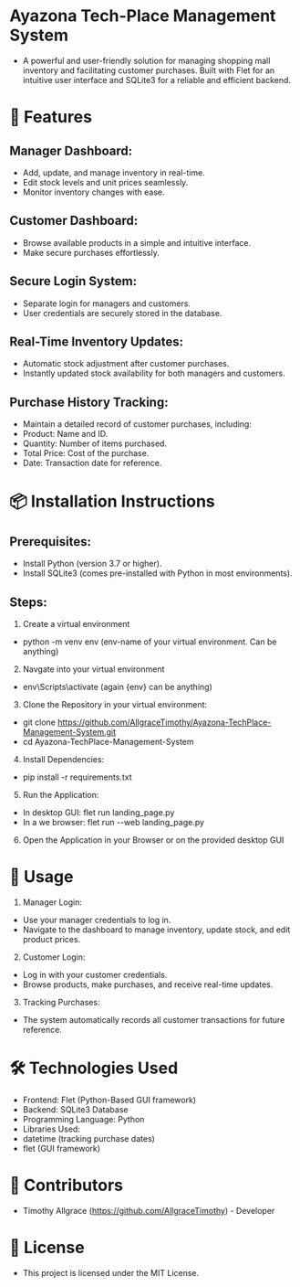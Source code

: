 # Ayazona Tech-Place Management System
  - A powerful and user-friendly solution for managing shopping mall inventory and facilitating customer purchases. Built with Flet for an intuitive user interface and SQLite3 for a reliable and efficient backend.

# 🚀 Features
 ## Manager Dashboard:
  - Add, update, and manage inventory in real-time.
  - Edit stock levels and unit prices seamlessly.
  - Monitor inventory changes with ease.
 ## Customer Dashboard:
  - Browse available products in a simple and intuitive interface.
  - Make secure purchases effortlessly.
 ## Secure Login System:
  - Separate login for managers and customers.
  - User credentials are securely stored in the database.
 ## Real-Time Inventory Updates:
  - Automatic stock adjustment after customer purchases.
  - Instantly updated stock availability for both managers and customers.
 ## Purchase History Tracking:
  - Maintain a detailed record of customer purchases, including:
   - Product: Name and ID.
   - Quantity: Number of items purchased.
   - Total Price: Cost of the purchase.
   - Date: Transaction date for reference.

# 📦 Installation Instructions
 ## Prerequisites:
  - Install Python (version 3.7 or higher).
  - Install SQLite3 (comes pre-installed with Python in most environments).
 ## Steps:
  1. Create a virtual environment
   - python -m venv env (env-name of your virtual environment. Can be anything)
  2. Navgate into your virtual environment
   - env\Scripts\activate (again {env} can be anything)
  3. Clone the Repository in your virtual environment:
   - git clone https://github.com/AllgraceTimothy/Ayazona-TechPlace-Management-System.git
   - cd Ayazona-TechPlace-Management-System
  4. Install Dependencies:
   - pip install -r requirements.txt
  5. Run the Application:
   - In desktop GUI: flet run landing_page.py
   - In a we browser: flet run --web landing_page.py
  6. Open the Application in your Browser or on the provided desktop GUI

# 📖 Usage
 1. Manager Login:
  - Use your manager credentials to log in.
  - Navigate to the dashboard to manage inventory, update stock, and edit product prices.

 2. Customer Login:
  - Log in with your customer credentials.
  - Browse products, make purchases, and receive real-time updates.

 3. Tracking Purchases:
  - The system automatically records all customer transactions for future reference.

# 🛠️ Technologies Used
 - Frontend: Flet (Python-Based GUI framework)
 - Backend: SQLite3 Database
 - Programming Language: Python
 - Libraries Used:
  - datetime (tracking purchase dates)
  - flet (GUI framework)

# 👥 Contributors
 - Timothy Allgrace (https://github.com/AllgraceTimothy) - Developer

# 📝 License
 - This project is licensed under the MIT License.

